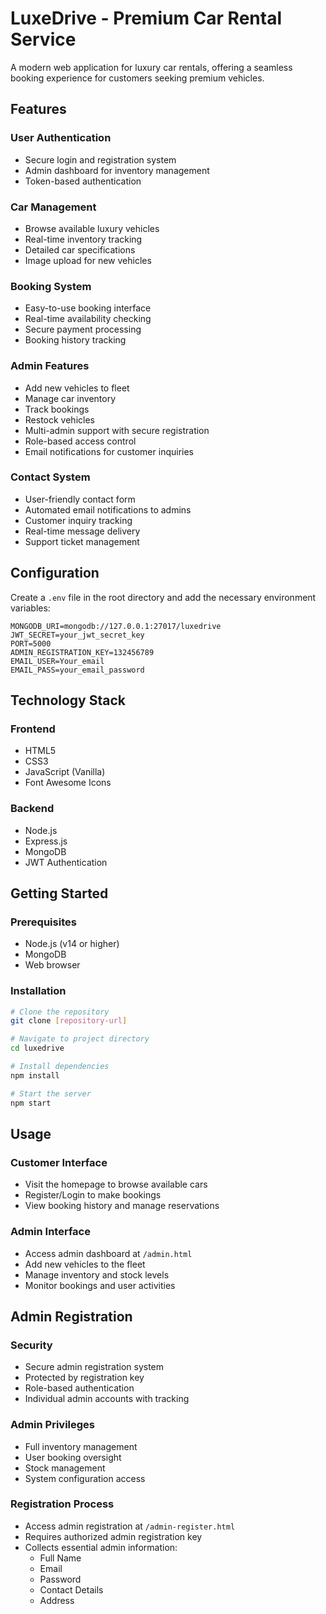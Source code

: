 # LuxeDrive - Premium Car Rental Service

A modern web application for luxury car rentals, offering a seamless booking experience for customers seeking premium vehicles.

## Features

### User Authentication
- Secure login and registration system
- Admin dashboard for inventory management
- Token-based authentication

### Car Management
- Browse available luxury vehicles
- Real-time inventory tracking
- Detailed car specifications
- Image upload for new vehicles

### Booking System
- Easy-to-use booking interface
- Real-time availability checking
- Secure payment processing
- Booking history tracking

### Admin Features
- Add new vehicles to fleet
- Manage car inventory
- Track bookings
- Restock vehicles
- Multi-admin support with secure registration
- Role-based access control
- Email notifications for customer inquiries

### Contact System
- User-friendly contact form
- Automated email notifications to admins
- Customer inquiry tracking
- Real-time message delivery
- Support ticket management

## Configuration
Create a `.env` file in the root directory and add the necessary environment variables:

```plaintext
MONGODB_URI=mongodb://127.0.0.1:27017/luxedrive
JWT_SECRET=your_jwt_secret_key
PORT=5000
ADMIN_REGISTRATION_KEY=132456789
EMAIL_USER=Your_email
EMAIL_PASS=your_email_password
```

## Technology Stack

### Frontend
- HTML5
- CSS3
- JavaScript (Vanilla)
- Font Awesome Icons

### Backend
- Node.js
- Express.js
- MongoDB
- JWT Authentication

## Getting Started

### Prerequisites
- Node.js (v14 or higher)
- MongoDB
- Web browser

### Installation
```bash
# Clone the repository
git clone [repository-url]

# Navigate to project directory
cd luxedrive

# Install dependencies
npm install

# Start the server
npm start
```

## Usage

### Customer Interface
- Visit the homepage to browse available cars
- Register/Login to make bookings
- View booking history and manage reservations

### Admin Interface
- Access admin dashboard at `/admin.html`
- Add new vehicles to the fleet
- Manage inventory and stock levels
- Monitor bookings and user activities

## Admin Registration

### Security
- Secure admin registration system
- Protected by registration key
- Role-based authentication
- Individual admin accounts with tracking

### Admin Privileges
- Full inventory management
- User booking oversight
- Stock management
- System configuration access

### Registration Process
- Access admin registration at `/admin-register.html`
- Requires authorized admin registration key
- Collects essential admin information:
  - Full Name
  - Email
  - Password
  - Contact Details
  - Address


